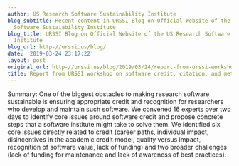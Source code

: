 ```yaml
---
author: US Research Software Sustainability Institute
blog_subtitle: Recent content in URSSI Blog on Official Website of the US Research
  Software Sustaiability Institute
blog_title: URSSI Blog on Official Website of the US Research Software Sustaiability
  Institute
blog_url: http-//urssi.us/blog/
date: '2019-03-24 23:17:22'
layout: post
original_url: http-//urssi.us/blog/2019/03/24/report-from-urssi-workshop-on-software-credit-citation-and-metrics/
title: Report from URSSI workshop on software credit, citation, and metrics
---
```


Summary:
One of the biggest obstacles to making research software sustainable is ensuring appropriate credit and recognition for researchers who develop and maintain such software. We convened 16 experts over two days to identify core issues around software credit and propose concrete steps that a software institute might take to solve them. We identified six core issues directly related to credit (career paths, individual impact, disincentives in the academic credit model, quality versus impact, recognition of software value, lack of funding) and two broader challenges (lack of funding for maintenance and lack of awareness of best practices).
